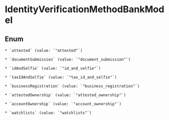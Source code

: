 
# IdentityVerificationMethodBankModel

## Enum


    * `attested` (value: `"attested"`)

    * `documentSubmission` (value: `"document_submission"`)

    * `idAndSelfie` (value: `"id_and_selfie"`)

    * `taxIdAndSelfie` (value: `"tax_id_and_selfie"`)

    * `businessRegistration` (value: `"business_registration"`)

    * `attestedOwnership` (value: `"attested_ownership"`)

    * `accountOwnership` (value: `"account_ownership"`)

    * `watchlists` (value: `"watchlists"`)



